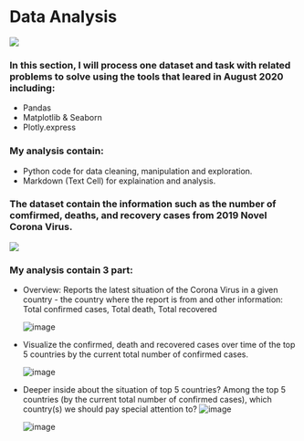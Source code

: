 # Data Analysis
![](https://www.revinate.com/wp-content/uploads/iStock-504903111-1140x411.jpg)

### In this section, I will process one dataset and task with related problems to solve using the tools that leared in August 2020 including:

- Pandas
- Matplotlib & Seaborn
- Plotly.express

### My analysis contain:
- Python code for data cleaning, manipulation and exploration. 
- Markdown (Text Cell) for explaination and analysis.

### The dataset contain the information such as the number of comfirmed, deaths, and recovery cases from 2019 Novel Corona Virus.
![](https://www.fda.gov/files/Coronavirus_3D_illustration_by_CDC_1600x900.png)

### My analysis contain 3 part:
- Overview: Reports the latest situation of the Corona Virus in a given country - the country where the report is from and other information:
  Total confirmed cases, Total death, Total recovered
  
  ![image](https://user-images.githubusercontent.com/56812443/140300350-aa8dc89c-7bd8-4b56-b0cc-a5de80b15de4.png)

- Visualize the confirmed, death and recovered cases over time of the top 5 countries by the current total number of confirmed cases.
  
  ![image](https://user-images.githubusercontent.com/56812443/140300430-0dae7e2b-56ce-4fbf-b656-54aaf91a7a5e.png)

- Deeper inside about the situation of top 5 countries? Among the top 5 countries (by the current total number of confirmed cases), which country(s) we should pay special attention to?
  ![image](https://user-images.githubusercontent.com/56812443/140300546-f18ebf05-8147-4e28-8594-92a20d0a0ee2.png)
  
  ![image](https://user-images.githubusercontent.com/56812443/140300562-f1dacb88-cb65-4dba-9ee8-028d52002121.png)



